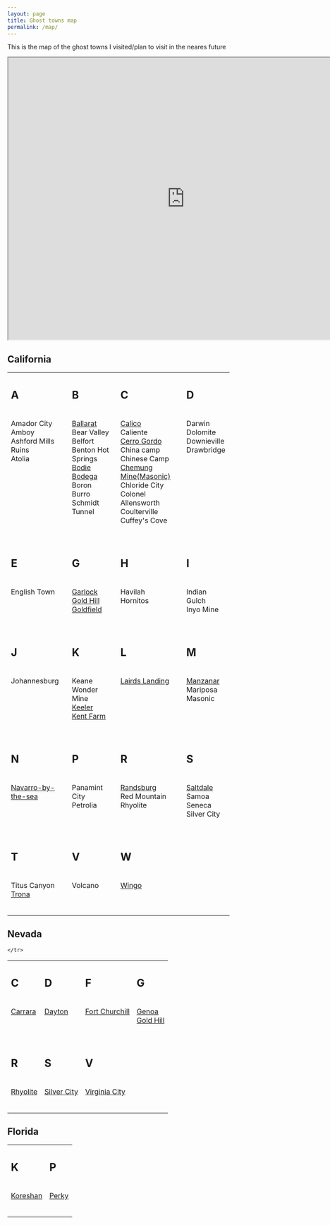 ```yaml
---
layout: page
title: Ghost towns map
permalink: /map/
---
```


This is the map of the ghost towns I visited/plan to visit in the neares future

<div class="map-container">
	<iframe src="https://www.google.com/maps/d/embed?mid=16HaQyH3PbvkKUi9FvOsdYO9jegw&hl=en" width="800" height="640"></iframe>
</div>

<h2>California</h2>


<table>
	<tr>
		<td valign="top">
			<h2>A</h2>
			<br>Amador City
			<br>Amboy
			<br>Ashford Mills Ruins
			<br>Atolia
			<h2></h2>
		</td>
		<td valign="top">
			<h2>B</h2>
			<br><a href="/2017/09/29/ballarat.html">Ballarat</a>
			<br>Bear Valley
			<br>Belfort
			<br>Benton Hot Springs
			<br><a href="/2017/09/27/bodie-bw.html">Bodie</a>
			<br><a href="/2017/11/02/Bodega.html">Bodega</a>
			<br>Boron
			<br>Burro Schmidt Tunnel
			<h2></h2>
		</td>
		<td valign="top">
			<h2>C</h2>
			<br><a href="/2017/10/06/Calico.html">Calico</a>
			<br>Caliente
			<br><a href="/2017/10/04/cerro-gordo.html">Cerro Gordo</a>
			<br>China camp
			<br>Chinese Camp
			<br><a href="/2017/10/04/masonic-mine.html">Chemung Mine(Masonic)</a>
			<br>Chloride City
			<br>Colonel Allensworth
			<br>Coulterville
			<br>Cuffey's Cove
			<h2></h2>
		</td>
		<td valign="top">
			<h2>D</h2>
			<br>Darwin
			<br>Dolomite
			<br>Downieville
			<br>Drawbridge
			<h2></h2>
		</td>
	</tr>
	<tr>
		<td valign="top">
			<h2>E</h2>
			<br>English Town
			<h2></h2>
		</td>
		<td valign="top">
			<h2>G</h2>
			<br><a href="/2017/09/27/garlock.html">Garlock</a>
			<br><a href="/2017/10/08/Gold-hill.html">Gold Hill</a>
			<br><a href="/2018/08/26/Goldfield.html">Goldfield</a>
		</td>
		<td valign="top">
			<h2>H</h2>
			<br>Havilah
			<br>Hornitos
			<h2></h2>
		</td>
		<td valign="top">
			<h2>I</h2>
			<br>Indian Gulch
			<br>Inyo Mine
			<h2></h2>
		</td>
	</tr>
	<tr>
		<td valign="top">
			<h2>J</h2>
			<br>Johannesburg
			<h2></h2>
		</td>
		<td valign="top">
			<h2>K</h2>
			<br>Keane Wonder Mine
			<br><a href="/2017/10/01/keeler.html">Keeler</a>
			<br><a href="/2017/10/19/Kent.html">Kent Farm</a>
			<h2></h2>
		</td>
		<td valign="top">
			<h2>L</h2>
			<br><a href="/2017/10/30/Lairds-landing.html">Lairds Landing</a>
			<h2></h2>
		</td>
		<td valign="top">
			<h2>M</h2>
			<br><a href="/2017/10/03/manzanar.html">Manzanar</a>
			<br>Mariposa
			<br>Masonic
			<h2></h2>
		</td>
	</tr>
	<tr>
		<td valign="top">
			<h2>N</h2>
			<br><a href="/2017/11/07/Navarro.html">Navarro-by-the-sea</a>
			<h2></h2>
		</td>
		<td valign="top">
			<h2>P</h2>
			<br>Panamint City
			<br>Petrolia
			<h2></h2>
		</td>
		<td valign="top">
			<h2>R</h2>
			<br><a href="/2017/09/26/randsburg.html">Randsburg</a>
			<br>Red Mountain
			<br>Rhyolite
			<h2></h2>
		</td>
		<td valign="top">
			<h2>S</h2>
			<br><a href="/2017/09/28/saltdale.html">Saltdale</a> 
			<br>Samoa
			<br>Seneca
			<br>Silver City
			<h2></h2>
		</td>
	</tr>
	<tr>
		<td valign="top">
			<h2>T</h2>
			<br>Titus Canyon
			<br><a href="/2017/10/06/Trona.html">Trona</a>
			<h2></h2>
		</td>
		<td valign="top">
			<h2>V</h2>
			<br>Volcano
			<h2></h2>
		</td>
		<td valign="top">
			<h2>W</h2>
			<br><a href="/2018/03/07/Wingo.html">Wingo</a>
			<h2></h2>
		</td>
	</tr>

</table>

<h2>Nevada</h2>

<table>
	<tr>
		<td valign="top">
			<h2>C</h2>
			<br><a href="/2018/04/06/Carrara.html">Carrara</a>
			<h2></h2>
		</td>
		<td valign="top">
			<h2>D</h2>
			<br><a href="/2017/10/11/dayton.html">Dayton</a>
			<h2></h2>
		</td>
		<td valign="top">
			<h2>F</h2>
			<br><a href="/2017/10/11/fort-churchill.html">Fort Churchill</a>
			<h2></h2>
		</td>
		<td valign="top">
			<h2>G</h2>
			<br><a href="/2017/10/13/Genoa.html">Genoa</a>
			<br><a href="/2017/10/08/Gold-hill.html">Gold Hill</a>
			<h2></h2>
		</td>
	</tr>
	<tr>
		<td valign="top">
			<h2>R</h2>
			<br><a href="/2018/06/21/Rhyolite.html">Rhyolite</a>
			<h2></h2>
		</td>
		<td valign="top">
			<h2>S</h2>
			<br><a href="/2017/10/09/Silver-city.html">Silver City</a>
			<h2></h2>
		</td>
		<td valign="top">
			<h2>V</h2>
			<br><a href="/2017/10/06/Virginia-city.html">Virginia City</a>
			<h2></h2>
		</td>

	</tr>
</table>

<h2>Florida</h2>

<table>
	<tr>
		<td valign="top">
			<h2>K</h2>
			<br><a href="/2017/12/03/Koreshan.html">Koreshan</a>
			<h2></h2>
		</td>
		<td valign="top">
			<h2>P</h2>
			<br><a href="/2017/12/28/Perky.html">Perky</a>
			<h2></h2>
		</td>
	</tr>
</table>